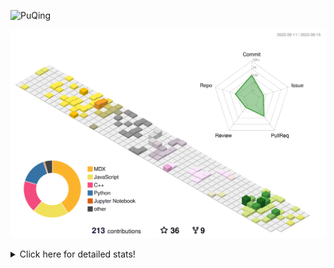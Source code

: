 ![PuQing](https://user-images.githubusercontent.com/27223114/171565019-9a56fae6-b08b-421f-99db-7e830da42371.png)

![](./profile-3d-contrib/profile-season-animate.svg)

<details>
<summary>Click here for detailed stats!</summary>

<!--START_SECTION:waka-->
![Lines of code](https://img.shields.io/badge/From%20Hello%20World%20I%27ve%20Written-795.2%20thousand%20lines%20of%20code-blue)

**🐱 My GitHub Data** 

> 📦 256.1 kB Used in GitHub's Storage 
 > 
> 🏆 164 Contributions in the Year 2023
 > 
> 🚫 Not Opted to Hire
 > 
> 📜 31 Public Repositories 
 > 
> 🔑 27 Private Repositories 
 > 
**I'm an Early 🐤** 

```text
🌞 Morning                409 commits         ████░░░░░░░░░░░░░░░░░░░░░   14.21 % 
🌆 Daytime                1416 commits        ████████████░░░░░░░░░░░░░   49.20 % 
🌃 Evening                267 commits         ██░░░░░░░░░░░░░░░░░░░░░░░   09.28 % 
🌙 Night                  786 commits         ███████░░░░░░░░░░░░░░░░░░   27.31 % 
```


📊 **This Week I Spent My Time On** 

```text
💬 Programming Languages: 
Markdown                 6 hrs 53 mins       █████████████████████░░░░   83.19 % 
Jupyter Notebook         1 hr 15 mins        ████░░░░░░░░░░░░░░░░░░░░░   15.20 % 
Python                   4 mins              ░░░░░░░░░░░░░░░░░░░░░░░░░   00.86 % 
CSV                      2 mins              ░░░░░░░░░░░░░░░░░░░░░░░░░   00.50 % 
Other                    1 min               ░░░░░░░░░░░░░░░░░░░░░░░░░   00.26 % 

🔥 Editors: 
Obsidian                 6 hrs 53 mins       █████████████████████░░░░   83.19 % 
VS Code                  1 hr 23 mins        ████░░░░░░░░░░░░░░░░░░░░░   16.81 % 

💻 Operating System: 
Windows                  6 hrs 53 mins       █████████████████████░░░░   83.19 % 
WSL                      1 hr 23 mins        ████░░░░░░░░░░░░░░░░░░░░░   16.81 % 
```


<!--END_SECTION:waka-->
</details>
